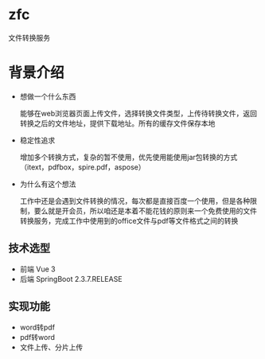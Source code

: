 # zfc
文件转换服务
# 背景介绍

* 想做一个什么东西

  能够在web浏览器页面上传文件，选择转换文件类型，上传待转换文件，返回转换之后的文件地址，提供下载地址。所有的缓存文件保存本地
* 稳定性追求

  增加多个转换方式，复杂的暂不使用，优先使用能使用jar包转换的方式（itext，pdfbox，spire.pdf，aspose）
* 为什么有这个想法

  工作中还是会遇到文件转换的情况，每次都是直接百度一个使用，但是各种限制，要么就是开会员，所以咱还是本着不能花钱的原则来一个免费使用的文件转换服务，完成工作中使用到的office文件与pdf等文件格式之间的转换


##  技术选型
* 前端
  Vue 3
* 后端
  SpringBoot 2.3.7.RELEASE

## 实现功能

* word转pdf
* pdf转word
* 文件上传、分片上传



    